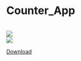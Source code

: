 <h1>Counter_App</h1>
<br>
<img src="https://theeagerlearner.github.io/Counter_App/Images/First.jpg"/>
<br>
<img src="https://theeagerlearner.github.io/Counter_App/Images/Second.jpg"/>

<a href="https://theeagerlearner.github.io/Counter_App/app-debug.apk">Download</a>
